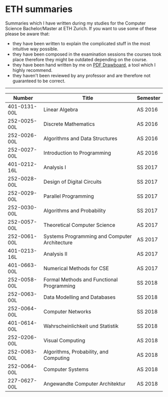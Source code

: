 # ETH summaries
Summaries which I have written during my studies for the Computer Science Bachelor/Master at ETH Zurich. If you want to use some of these please be aware that:

- they have been written to explain the complicated stuff in the most intuitive way possible.
- they have been composed in the examination sessions the courses took place therefore they might be outdated depending on the course.
- they have been hand written by me on [PDF Drawboard](https://www.drawboard.com/pdf/), a tool which I highly recommend.
- they haven't been reviewed by any professor and are therefore not guaranteed to be correct.

---

| Number        | Title           | Semester  |
| ------------- |-------------  | -----|
| 401-0131-00L  | 	Linear Algebra   | AS 2016 |
| 252-0025-00L  | Discrete Mathematics      |   AS 2016 |
| 252-0026-00L | 	Algorithms and Data Structures       |    AS 2016 |
| 252-0027-00L | 	Introduction to Programming        |    AS 2016 |
| 401-0212-16L  | 		Analysis I   | SS 2017 |
| 252-0028-00L | 	Design of Digital Circuits      |   SS 2017 |
| 252-0029-00L | 		Parallel Programming       |    SS 2017 |
| 252-0030-00L | 		Algorithms and Probability        |    SS 2017 |
| 252-0057-00L  | 			Theoretical Computer Science   | AS 2017 |
| 252-0061-00L | 		Systems Programming and Computer Architecture      |   AS 2017 |
| 401-0213-16L | 			Analysis II       |    AS 2017 |
| 401-0663-00L | 			Numerical Methods for CSE        |    AS 2017 |
| 252-0058-00L  | 				Formal Methods and Functional Programming   | SS 2018 |
| 252-0063-00L | 			Data Modelling and Databases      |   SS 2018 |
| 252-0064-00L | 				Computer Networks      |    SS 2018 |
| 401-0614-00L | 				Wahrscheinlichkeit und Statistik         |    SS 2018 |
 | 252-0206-00L  | 					Visual Computing   | AS 2018 |
| 252-0063-00L | 				Algorithms, Probability, and Computing      |   AS 2018 |
| 252-0064-00L | 					Computer Systems      |    AS 2018 |
| 227-0627-00L | 					Angewandte Computer Architektur        |    AS 2018 |
